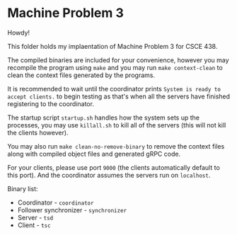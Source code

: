 # Machine Problem 3

Howdy!

This folder holds my implaentation of Machine Problem 3 for CSCE 438.

The compiled binaries are included for your convenience, however you may recompile the program using `make` and you may run `make context-clean` to clean the context files generated by the programs. 

It is recommended to wait until the coordinator prints `System is ready to accept clients.` to begin testing as that's when all the servers have finished registering to the coordinator. 

The startup script `startup.sh` handles how the system sets up the processes, you may use `killall.sh` to kill all of the servers (this will not kill the clients however).

You may also run `make clean-no-remove-binary` to remove the context files along with compiled object files and generated gRPC code.

For your clients, please use port `9000` (the clients automatically default to this port). And the coordinator assumes the servers run on `localhost`. 

Binary list:
- Coordinator - `coordinator`
- Follower synchronizer - `synchronizer`
- Server - `tsd`
- Client - `tsc`